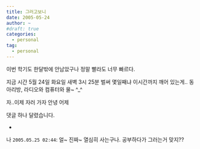```yaml
---
title: 그러고보니
date: 2005-05-24
author: ~
#draft: true
categories:
  - personal
tag:
  - personal
---
```




이번 학기도 한달밖에 안남았구나
정말 빨라도 너무 빠르다.

지금 시간 5월 24일 화요일 새벽 3시 25분
벌써 몇일째냐
이시간까지 깨어 있는게..
동아리방, 라디오와 컴퓨터와 물~
^_^

자..이제 자러 가자
안녕 어제


 댓글 하나 달렸습니다.

- 
 나 `2005.05.25 02:44`: 
얼~ 진짜~ 열심히 사는구나.
공부하다가 그러는거 맞지??




